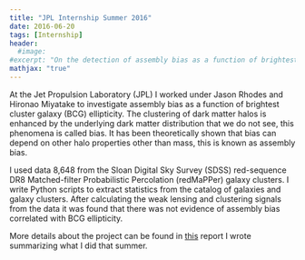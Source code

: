 ```yaml
---
title: "JPL Internship Summer 2016"
date: 2016-06-20
tags: [Internship]
header:
  #image:
#excerpt: "On the detection of assembly bias as a function of brightest cluster galaxy ellipticity"
mathjax: "true"
---
```



At the Jet Propulsion Laboratory (JPL) I worked under Jason Rhodes and Hironao Miyatake to investigate assembly bias as a function of brightest cluster galaxy (BCG) ellipticity.  The clustering of dark matter halos is enhanced by the underlying dark matter distribution that we do not see, this phenomena is called bias. It has been theoretically shown that bias can depend on other halo properties other than mass, this is known as assembly bias.

I used data 8,648 from the Sloan Digital Sky Survey (SDSS) red-sequence DR8 Matched-filter Probabilistic Percolation (redMaPPer) galaxy clusters. I write Python scripts to extract statistics from the catalog of galaxies and galaxy clusters. After calculating the weak lensing and clustering signals from the data it was found that there was not evidence of assembly bias correlated with BCG ellipticity.

More details about the project can be found in [this](https://drive.google.com/file/d/1sKP9kqtFVC72Ax0UybrYBXIOzsmCFdqK/view?usp=sharing) report I wrote summarizing what I did that summer.
